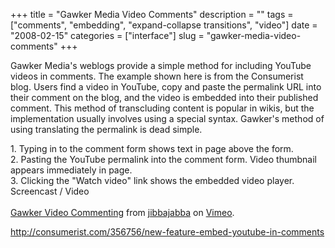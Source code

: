 +++
title = "Gawker Media Video Comments"
description = ""
tags = ["comments", "embedding", "expand-collapse transitions", "video"]
date = "2008-02-15"
categories = ["interface"]
slug = "gawker-media-video-comments"
+++


<p>Gawker Media's weblogs provide a simple method for including YouTube videos in comments. The example shown here is from the Consumerist blog. Users find a video in YouTube, copy and paste the permalink URL into their comment on the blog, and the video is embedded into their published comment. This method of transcluding content is popular in wikis, but the implementation usually involves using a special syntax. Gawker's method of using translating the permalink is dead simple. </p>
<div id="screens-full" class="clear"><div class="caption">1. Typing in to the comment form shows text in page above the form.</div><div class="fullimg clear"><a href="//konigi.com/media/interface/gawker-video-comments-1.png" class="group" rel="group" title="1. Typing in to the comment form shows text in page above the form."><img src="//konigi.com/media/interface/gawker-video-comments-1.png" alt="" class="img-responsive"></a></div></div><div id="screens-full" class="clear"><div class="caption">2. Pasting the YouTube permalink into the comment form. Video thumbnail appears immediately in page.</div><div class="fullimg clear"><a href="//konigi.com/media/interface/gawker-video-comments-2.png" class="group" rel="group" title="2. Pasting the YouTube permalink into the comment form. Video thumbnail appears immediately in page."><img src="//konigi.com/media/interface/gawker-video-comments-2.png" alt="" class="img-responsive"></a></div></div><div id="screens-full" class="clear"><div class="caption">3. Clicking the &quot;Watch video&quot;  link shows the embedded video player.</div><div class="fullimg clear"><a href="//konigi.com/media/interface/gawker-video-comments-3.png" class="group" rel="group" title="3. Clicking the &quot;Watch video&quot;  link shows the embedded video player."><img src="//konigi.com/media/interface/gawker-video-comments-3.png" alt="" class="img-responsive"></a></div></div><div class="video"><div class="caption aptureNoAutolink">Screencast / Video</div><div class="video-object"><object type="application/x-shockwave-flash" width="400" height="300" data="http://www.vimeo.com/moogaloop.swf?clip_id=693711&amp;server=www.vimeo.com&amp;fullscreen=1&amp;show_title=1&amp;show_byline=1&amp;show_portrait=0&amp;color=">	<param name="quality" value="best" />	<param name="allowfullscreen" value="true" />	<param name="scale" value="showAll" />	<param name="movie" value="http://www.vimeo.com/moogaloop.swf?clip_id=693711&amp;server=www.vimeo.com&amp;fullscreen=1&amp;show_title=1&amp;show_byline=1&amp;show_portrait=0&amp;color=" /></object><br /><a href="http://www.vimeo.com/693711/l:embed_693711">Gawker Video Commenting</a> from <a href="http://www.vimeo.com/jibbajabba/l:embed_693711">jibbajabba</a> on <a href="http://vimeo.com/l:embed_693711">Vimeo</a>.</div></div>        
<p><a href="http://consumerist.com/356756/new-feature-embed-youtube-in-comments">http://consumerist.com/356756/new-feature-embed-youtube-in-comments</a></p>

